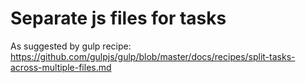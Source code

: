 # Separate js files for tasks
As suggested by gulp recipe:
https://github.com/gulpjs/gulp/blob/master/docs/recipes/split-tasks-across-multiple-files.md
